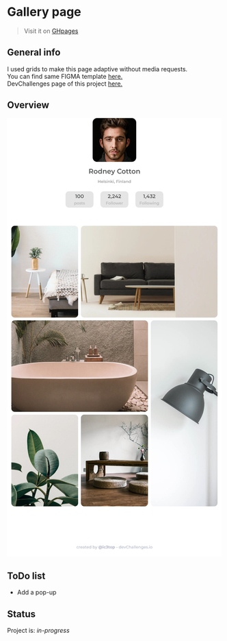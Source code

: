 # Gallery page
> Visit it on [GHpages](https://ic3top.github.io/devChallenges/my-gallery-master/solution/src/index.html)


## General info
I used grids to make this page adaptive without media requests.       
You can find same FIGMA template [here.](https://www.figma.com/file/HHzg6Ywq8jamFTB0J4iXKM/my-gallery-challenge?node-id=1%3A2)  
DevChallenges page of this project [here.](https://devchallenges.io/solutions/xZUDKqpXhFvM7ow048cS)


## Overview
![demo of the web-page](./screenshots/demo.jpg)


## ToDo list
  * Add a pop-up


## Status
Project is: _in-progress_

